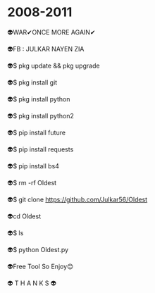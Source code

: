 # 2008-2011
👽WAR✔ONCE MORE AGAIN✔

👽FB : JULKAR NAYEN ZIA

👽$ pkg update && pkg upgrade

👽$ pkg install git

👽$ pkg install python

👽$ pkg install python2

👽$ pip install future

👽$ pip install requests

👽$ pip install bs4

👽$ rm -rf Oldest

👽$ git clone https://github.com/Julkar56/Oldest

👽cd Oldest

👽$ ls

👽$ python Oldest.py

👽Free Tool So Enjoy😊

👽 T H A N K S 👽
